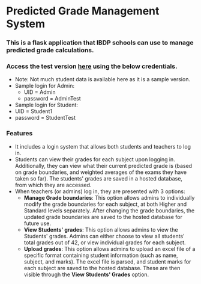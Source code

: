 # Predicted Grade Management System
### This is a flask application that IBDP schools can use to manage predicted grade calculations. 
### Access the test version [here](https://predictedgradetest.pythonanywhere.com) using the below credentials.
- Note: Not much student data is available here as it is a sample version. 
- Sample login for Admin:
  - UID = Admin
  - password = AdminTest
 - Sample login for Student:
  - UID = Student1
  - password = StudentTest
### Features
- It includes a login system that allows both students and teachers to log in.
- Students can view their grades for each subject upon logging in. Additionally, they can view what their current predicted grade is (based on grade boundaries, and weighted averages of the exams they have taken so far). The students' grades are saved in a hosted database, from which they are accessed.
- When teachers (or admins) log in, they are presented with 3 options:
  - **Manage Grade boundaries**: This option allows admins to individually modify the grade boundaries for each subject, at both Higher and Standard levels separately. After changing the grade boundaries, the updated grade boundaries are saved to the hosted database for future use.
  - **View Students' grades**: This option allows admins to view the Students' grades. Admins can either choose to view all students' total grades out of 42, or view individual grades for each subject.
  - **Upload grades**: This option allows admins to upload an excel file of a specific format containing student information (such as name, subject, and marks). The excel file is parsed, and student marks for each subject are saved to the hosted database. These are then visible through the **View Students' Grades** option.
  
